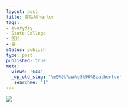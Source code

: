 ```yaml
---
layout: post
title: 雪后Atherton
tags:
- everyday
- State College
- 照片
- 雪
status: publish
type: post
published: true
meta:
  views: '644'
  _wp_old_slug: '%e9%9b%aa%e5%90%8eatherton'
  _searchme: '1'
---
```


![](https://dl.dropboxusercontent.com/u/308058/blogimages/2010/07/photo.jpg)
